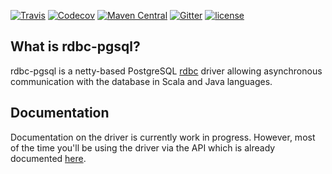 [![Travis](https://img.shields.io/travis/rdbc-io/rdbc-pgsql/master.svg?style=flat-square)](https://travis-ci.org/rdbc-io/rdbc-pgsql/branches)
[![Codecov](https://img.shields.io/codecov/c/github/rdbc-io/rdbc-pgsql.svg?style=flat-square)](https://codecov.io/gh/rdbc-io/rdbc-pgsql/branch/master)
[![Maven Central](https://img.shields.io/maven-central/v/io.rdbc.pgsql/pgsql-core_2.12.svg?style=flat-square)](https://search.maven.org/#search%7Cga%7C1%7Cg%3A%22io.rdbc.pgsql%22%20)
[![Gitter](https://img.shields.io/gitter/room/rdbc-io/rdbc.svg?style=flat-square)](https://gitter.im/rdbc-io/rdbc)
[![license](https://img.shields.io/github/license/rdbc-io/rdbc-pgsql.svg?style=flat-square)](https://github.com/rdbc-io/rdbc-pgsql/blob/master/LICENSE)
## What is rdbc-pgsql?

rdbc-pgsql is a netty-based PostgreSQL [rdbc](https://github.com/rdbc-io/rdbc#what-is-rdbc)
driver allowing asynchronous communication with the database in Scala and Java
languages.

## Documentation

Documentation on the driver is currently work in progress. However, most of the time
you'll be using the driver via the API which is already documented [here](http://rdbc.io).
    
